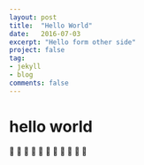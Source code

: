 ```yaml
---
layout: post
title:  "Hello World"
date:   2016-07-03
excerpt: "Hello form other side"
project: false
tag:
- jekyll
- blog
comments: false
---
```

# hello world
:new_moon_with_face:
:new_moon_with_face:
:new_moon_with_face:
:new_moon_with_face:
:new_moon_with_face:
:new_moon_with_face:
:new_moon_with_face:
:new_moon_with_face:
:new_moon_with_face:
:new_moon_with_face:
:new_moon_with_face:
